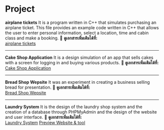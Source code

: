 # Project

**airplane tickets** It is a program written in C++ that simulates purchasing an airplane ticket.
This file provides an example code written in C++ that allows the user to enter personal information, select a location, time and cabin class and make a booking.
📄 **ดูเอกสารเพิ่มเติมได้ที่:**  
[airplane tickets](https://github.com/shinnapat1235/project/blob/main/1.txt) 

___________

**Cake Shop Application** It is a design simulation of an app that sells cakes with a screen for logging in and buying various products. 
📄 **ดูเอกสารเพิ่มเติมได้ที่:**  
[Cake Shop Application](https://www.figma.com/design/5Pbvb6mRNwL2hItI22s2Ez/Untitled?node-id=0-1&p=f&t=frKeUTOQ2QUs6Axf-0)  

___________

**Bread Shop Wepsite** It was an experiment in creating a business selling bread for presentation.
📄 **ดูเอกสารเพิ่มเติมได้ที่:**  
[Bread Shop Wepsite](https://www.figma.com/design/dmh6ZfV0ATR72kwgBjdyD6/Untitled?node-id=0-1&p=f&t=2njr9ouSf1xU98AE-0)  

___________

**Laundry System** It is the design of the laundry shop system and the creation of a database through PHPMyAdmin and the design of the website and user interface.
📄 **ดูเอกสารเพิ่มเติมได้ที่:**  
[ Laundry System](https://github.com/shinnapat1235/project/tree/main/Laundry)
[Preview Website & tool](https://github.com/shinnapat1235/project/blob/main/Laundry/files/tool.pdf)